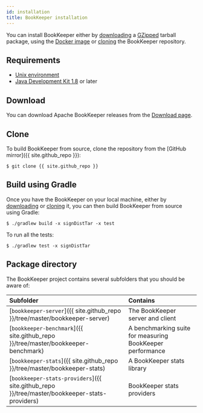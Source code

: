 ```yaml
---
id: installation
title: BookKeeper installation
---
```


You can install BookKeeper either by [downloading](#download) a [GZipped](http://www.gzip.org/) tarball package, using the [Docker image](https://hub.docker.com/r/apache/bookkeeper/tags) or [cloning](#clone) the BookKeeper repository.

## Requirements

* [Unix environment](https://www.opengroup.org/membership/forums/platform/unix)
* [Java Development Kit 1.8](http://www.oracle.com/technetwork/java/javase/downloads/index.html) or later

## Download

You can download Apache BookKeeper releases from the [Download page](/releases).

## Clone

To build BookKeeper from source, clone the repository from the [GitHub mirror]({{ site.github_repo }}):

```shell
$ git clone {{ site.github_repo }}
```



## Build using Gradle

Once you have the BookKeeper on your local machine, either by [downloading](#download) or [cloning](#clone) it, you can then build BookKeeper from source using Gradle:

```shell
$ ./gradlew build -x signDistTar -x test
```

To run all the tests:

```shell
$ ./gradlew test -x signDistTar
```

## Package directory

The BookKeeper project contains several subfolders that you should be aware of:

Subfolder | Contains
:---------|:--------
[`bookkeeper-server`]({{ site.github_repo }}/tree/master/bookkeeper-server) | The BookKeeper server and client
[`bookkeeper-benchmark`]({{ site.github_repo }}/tree/master/bookkeeper-benchmark) | A benchmarking suite for measuring BookKeeper performance
[`bookkeeper-stats`]({{ site.github_repo }}/tree/master/bookkeeper-stats) | A BookKeeper stats library
[`bookkeeper-stats-providers`]({{ site.github_repo }}/tree/master/bookkeeper-stats-providers) | BookKeeper stats providers
